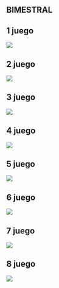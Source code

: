## BIMESTRAL

## 1 juego 
![](img/juego1.png)

## 2 juego
![](img/juego2.png)

## 3 juego
![](img/juego3.png)

## 4 juego
![](img/juego4.png)

## 5 juego
![](img/juego5.png)

## 6 juego
![](img/juego6.png)

## 7 juego
![](img/juego6.png)

## 8 juego
![](img/juego8.png)


